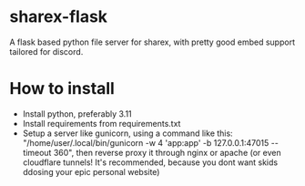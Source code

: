 # sharex-flask

A flask based python file server for sharex, with pretty good embed support tailored for discord.

# How to install
- Install python, preferably 3.11
- Install requirements from requirements.txt
- Setup a server like gunicorn, using a command like this: "/home/user/.local/bin/gunicorn -w 4 'app:app' -b 127.0.0.1:47015 --timeout 360", then reverse proxy it through nginx or apache (or even cloudflare tunnels! It's recommended, because you dont want skids ddosing your epic personal website)